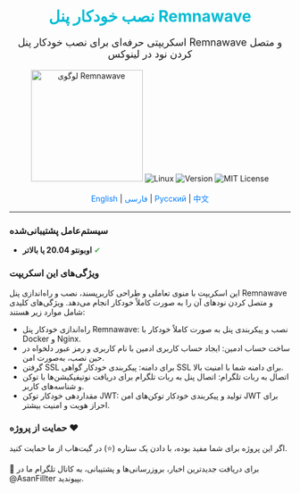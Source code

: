 <div align="center">
  <h1 style="color: #00bcd4;">نصب خودکار پنل Remnawave</h1>
  <p style="font-size: 18px;">اسکریپتی حرفه‌ای برای نصب خودکار پنل Remnawave و متصل کردن نود در لینوکس</p>
  <img src="https://private-user-images.githubusercontent.com/161594161/416000514-c99c4ee4-01ca-4409-80c3-d58892dde854.png?jwt=eyJhbGciOiJIUzI1NiIsInR5cCI6IkpXVCJ9.eyJpc3MiOiJnaXRodWIuY29tIiwiYXVkIjoicmF3LmdpdGh1YnVzZXJjb250ZW50LmNvbSIsImtleSI6ImtleTUiLCJleHAiOjE3NDAzMjU4MDUsIm5iZiI6MTc0MDMyNTUwNSwicGF0aCI6Ii8xNjE1OTQxNjEvNDE2MDAwNTE0LWM5OWM0ZWU0LTAxY2EtNDQwOS04MGMzLWQ1ODg5MmRkZTg1NC5wbmc_WC1BbXotQWxnb3JpdGhtPUFXUzQtSE1BQy1TSEEyNTYmWC1BbXotQ3JlZGVudGlhbD1BS0lBVkNPRFlMU0E1M1BRSzRaQSUyRjIwMjUwMjIzJTJGdXMtZWFzdC0xJTJGczMlMkZhd3M0X3JlcXVlc3QmWC1BbXotRGF0ZT0yMDI1MDIyM1QxNTQ1MDVaJlgtQW16LUV4cGlyZXM9MzAwJlgtQW16LVNpZ25hdHVyZT0xNzI0ZWM0MGY2NWI3ODQ4NDNjOTNkMzI2ZjI4ZDBhMzM0YWRkYjQzZDZiMDk1NDA0N2ZmODk3NGU2MDU3MTkzJlgtQW16LVNpZ25lZEhlYWRlcnM9aG9zdCJ9.yyTfr33ueGAAHg7AqGLamCnEWrx0QHop6Pjn71NkCis" width="200" alt="لوگوی Remnawave">
  <img src="https://img.shields.io/badge/Platform-Linux-brightgreen" alt="Linux">
  <img src="https://img.shields.io/badge/Version-v0.1%20(Beta)-orange" alt="Version">
  <img src="https://img.shields.io/badge/License-MIT-blue" alt="MIT License">
  <br><br>
  <a href="https://github.com/AsanFillter/Remnawave-AutoSetup/blob/main/README.md" style="text-decoration: none; color: #007bff;">English</a> | 
  <a href="#" style="text-decoration: none; color: #007bff;">فارسی</a> | 
  <a href="https://github.com/AsanFillter/Remnawave-AutoSetup/blob/main/docs/README-ru.md" style="text-decoration: none; color: #007bff;">Русский</a> | 
  <a href="https://github.com/AsanFillter/Remnawave-AutoSetup/blob/main/docs/README-zh.md" style="text-decoration: none; color: #007bff;">中文</a>
</div>

---

### سیستم‌عامل پشتیبانی‌شده
- **اوبونتو 20.04 یا بالاتر** <span style="color: #4caf50;">✔</span>

### ویژگی‌های این اسکریپت
این اسکریپت با منوی تعاملی و طراحی کاربرپسند، نصب و راه‌اندازی پنل Remnawave و متصل کردن نودهای آن را به صورت کاملاً خودکار انجام می‌دهد. ویژگی‌های کلیدی شامل موارد زیر هستند:

- راه‌اندازی خودکار پنل Remnawave: نصب و پیکربندی پنل به صورت کاملاً خودکار با Docker و Nginx.
- ساخت حساب ادمین: ایجاد حساب کاربری ادمین با نام کاربری و رمز عبور دلخواه در حین نصب، به‌صورت امن.
- گرفتن SSL برای دامنه: پیکربندی خودکار گواهی SSL برای دامنه شما با امنیت بالا.
- اتصال به ربات تلگرام: اتصال پنل به ربات تلگرام برای دریافت نوتیفیکیشن‌ها با توکن و شناسه‌های کاربر.
- مقداردهی خودکار توکن JWT: تولید و پیکربندی خودکار توکن‌های امن JWT برای احراز هویت و امنیت بیشتر.

### حمایت از پروژه ❤️
اگر این پروژه برای شما مفید بوده، با دادن یک ستاره (⭐) در گیت‌هاب از ما حمایت کنید.

🔹 برای دریافت جدیدترین اخبار، بروزرسانی‌ها و پشتیبانی، به کانال تلگرام ما در @AsanFillter بپیوندید.
